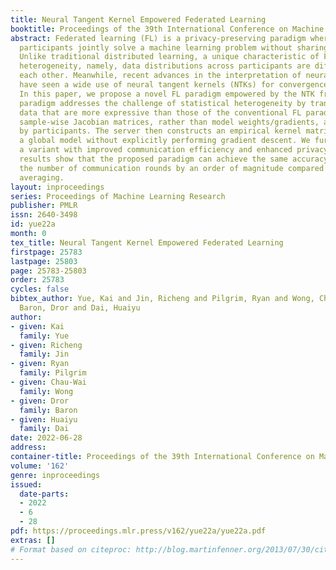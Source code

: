 ```yaml
---
title: Neural Tangent Kernel Empowered Federated Learning
booktitle: Proceedings of the 39th International Conference on Machine Learning
abstract: Federated learning (FL) is a privacy-preserving paradigm where multiple
  participants jointly solve a machine learning problem without sharing raw data.
  Unlike traditional distributed learning, a unique characteristic of FL is statistical
  heterogeneity, namely, data distributions across participants are different from
  each other. Meanwhile, recent advances in the interpretation of neural networks
  have seen a wide use of neural tangent kernels (NTKs) for convergence analyses.
  In this paper, we propose a novel FL paradigm empowered by the NTK framework. The
  paradigm addresses the challenge of statistical heterogeneity by transmitting update
  data that are more expressive than those of the conventional FL paradigms. Specifically,
  sample-wise Jacobian matrices, rather than model weights/gradients, are uploaded
  by participants. The server then constructs an empirical kernel matrix to update
  a global model without explicitly performing gradient descent. We further develop
  a variant with improved communication efficiency and enhanced privacy. Numerical
  results show that the proposed paradigm can achieve the same accuracy while reducing
  the number of communication rounds by an order of magnitude compared to federated
  averaging.
layout: inproceedings
series: Proceedings of Machine Learning Research
publisher: PMLR
issn: 2640-3498
id: yue22a
month: 0
tex_title: Neural Tangent Kernel Empowered Federated Learning
firstpage: 25783
lastpage: 25803
page: 25783-25803
order: 25783
cycles: false
bibtex_author: Yue, Kai and Jin, Richeng and Pilgrim, Ryan and Wong, Chau-Wai and
  Baron, Dror and Dai, Huaiyu
author:
- given: Kai
  family: Yue
- given: Richeng
  family: Jin
- given: Ryan
  family: Pilgrim
- given: Chau-Wai
  family: Wong
- given: Dror
  family: Baron
- given: Huaiyu
  family: Dai
date: 2022-06-28
address:
container-title: Proceedings of the 39th International Conference on Machine Learning
volume: '162'
genre: inproceedings
issued:
  date-parts:
  - 2022
  - 6
  - 28
pdf: https://proceedings.mlr.press/v162/yue22a/yue22a.pdf
extras: []
# Format based on citeproc: http://blog.martinfenner.org/2013/07/30/citeproc-yaml-for-bibliographies/
---
```

